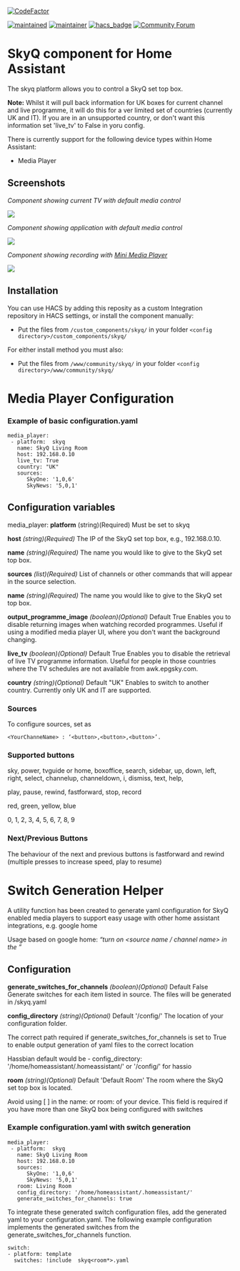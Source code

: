 [![CodeFactor](https://www.codefactor.io/repository/github/rogerselwyn/home_assistant_skyq_mediaplayer/badge)](https://www.codefactor.io/repository/github/rogerselwyn/home_assistant_skyq_mediaplayer)

[![maintained](https://img.shields.io/maintenance/yes/2020.svg)](#)
[![maintainer](https://img.shields.io/badge/maintainer-%20%40RogerSelwyn-blue.svg)](https://github.com/RogerSelwyn)
[![hacs_badge](https://img.shields.io/badge/HACS-Custom-orange.svg)](https://github.com/custom-components/hacs)
[![Community Forum](https://img.shields.io/badge/community-forum-brightgreen.svg)](https://community.home-assistant.io/t/custom-component-skyq-media-player/140306)

# SkyQ component for Home Assistant

The skyq platform allows you to control a SkyQ set top box.

**Note:** Whilst it will pull back information for UK boxes for current channel and live programme, it will do this for a ver limited set of countries (currently UK and IT). If you are in an unsupported country, or don't want this information set 'live_tv' to False in yoru config.

There is currently support for the following device types within Home Assistant:

- Media Player

## Screenshots

_Component showing current TV with default media control_

<img src="https://github.com/RogerSelwyn/Home_Assistant_SkyQ_MediaPlayer/blob/master/screenshots/skyq_1.png">

_Component showing application with default media control_

<img src="https://github.com/RogerSelwyn/Home_Assistant_SkyQ_MediaPlayer/blob/master/screenshots/skyq_2.png">

_Component showing recording with [Mini Media Player](https://github.com/kalkih/mini-media-player)_

<img src="https://github.com/RogerSelwyn/Home_Assistant_SkyQ_MediaPlayer/blob/master/screenshots/skyq_3.png">

## Installation

You can use HACS by adding this reposity as a custom Integration repository in HACS settings, or install the component manually:

- Put the files from `/custom_components/skyq/` in your folder `<config directory>/custom_components/skyq/`

For either install method you must also:

- Put the files from `/www/community/skyq/` in your folder `<config directory>/www/community/skyq/`

# Media Player Configuration

### Example of basic configuration.yaml

```
media_player:
 - platform:  skyq
   name: SkyQ Living Room
   host: 192.168.0.10
   live_tv: True
   country: "UK"
   sources:
      SkyOne: '1,0,6'
      SkyNews: '5,0,1'
```

## Configuration variables

media_player:
**platform** (string)(Required)
Must be set to skyq

**host** _(string)(Required)_
The IP of the SkyQ set top box, e.g., 192.168.0.10.

**name** _(string)(Required)_
The name you would like to give to the SkyQ set top box.

**sources** _(list)(Required)_
List of channels or other commands that will appear in the source selection.

**name** _(string)(Required)_
The name you would like to give to the SkyQ set top box.

**output_programme_image** _(boolean)(Optional)_ Default True
Enables you to disable returning images when watching recorded programmes. Useful if using a modified media player UI, where you don't want the background changing.

**live_tv** _(boolean)(Optional)_ Default True
Enables you to disable the retrieval of live TV programme information. Useful for people in those countries where the TV schedules are not available from awk.epgsky.com.

**country** _(string)(Optional)_ Default "UK"
Enables to switch to another country. Currently only UK and IT are supported.

### Sources

To configure sources, set as

```
<YourChanneName> : ‘<button>,<button>,<button>’.
```

### Supported buttons

sky, power, tvguide or home, boxoffice, search, sidebar, up, down, left, right, select, channelup, channeldown, i, dismiss, text, help,

play, pause, rewind, fastforward, stop, record

red, green, yellow, blue

0, 1, 2, 3, 4, 5, 6, 7, 8, 9

### Next/Previous Buttons

The behaviour of the next and previous buttons is fastforward and rewind (multiple presses to increase speed, play to resume)

# Switch Generation Helper

A utility function has been created to generate yaml configuration for SkyQ enabled media players to support easy usage with other home assistant integrations, e.g. google home

Usage based on google home: _“turn on <source name / channel name> in the ”_

## Configuration

**generate_switches_for_channels** _(boolean)(Optional)_ Default False
Generate switches for each item listed in source.
The files will be generated in <config folder>/skyq<room>.yaml

**config_directory** _(string)(Optional)_ Default '/config/'
The location of your configuration folder.

The correct path required if generate_switches_for_channels is set to True to enable output generation of yaml files to the correct location

Hassbian default would be - config_directory: '/home/homeassistant/.homeassistant/' or '/config/' for hassio

**room**
_(string)(Optional)_ Default 'Default Room'
The room where the SkyQ set top box is located.

Avoid using [ ] in the name: or room: of your device. This field is required if you have more than one SkyQ box being configured with switches

### Example configuration.yaml with switch generation

```
media_player:
 - platform:  skyq
   name: SkyQ Living Room
   host: 192.168.0.10
   sources:
      SkyOne: '1,0,6'
      SkyNews: '5,0,1'
   room: Living Room
   config_directory: '/home/homeassistant/.homeassistant/'
   generate_switches_for_channels: true
```

To integrate these generated switch configuration files, add the generated yaml to your configuration.yaml. The following example configuration implements the generated switches from the generate_switches_for_channels function.

```
switch:
- platform: template
  switches: !include  skyq<room*>.yaml
```

